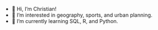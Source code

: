 - 👋 Hi, I’m Christian!
- 👀 I’m interested in geography, sports, and urban planning.
- 🌱 I’m currently learning SQL, R, and Python. 

<!---
cmcompton/cmcompton is a ✨ special ✨ repository because its `README.md` (this file) appears on your GitHub profile.
You can click the Preview link to take a look at your changes.
--->
